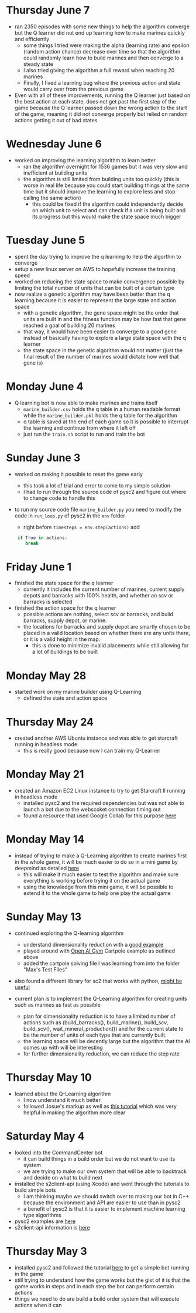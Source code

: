 # Thursday June 7
- ran 2350 episodes with some new things to help the algorithm converge but the Q learner did not end up learning how to make marines quickly and efficiently
    - some things I tried were making the alpha (learning rate) and epsilon (random action chance) decrease over time so that the algorithm could randomly learn how to build marines and then converge to a steady state
    - I also tried giving the algorithm a full reward when reaching 20 marines
    - Finally, I fixed a learning bug where the previous action and state would carry over from the previous game
- Even with all of these improvements, running the Q learner just based on the best action at each state, does not get past the first step of the game because the Q learner passed down the wrong action to the start of the game, meaning it did not converge properly but relied on random actions getting it out of bad states

# Wednesday June 6
- worked on improving the learning algorithm to learn better
    - ran the algorithm overnight for 1536 games but it was very slow and inefficient at building units
    - the algorithm is still limited from building units too quickly (this is worse in real life because you could start building things at the same time but it should improve the learning to explore less and stop calling the same action)
        - this could be fixed if the algorithm could independently decide on which unit to select and can check if a unit is being built and its progress but this would make the state space much bigger

# Tuesday June 5
- spent the day trying to improve the q learning to help the algorthm to converge
- setup a new linux server on AWS to hopefully increase the training speed
- worked on reducing the state space to make convergence possible by limiting the total number of units that can be built of a certain type
- now realize a genetic algorithm may have been better than the q learning because it is easier to represent the large state and action space
    - with a genetic algorithm, the gene space might be the order that units are built in and the fitness function may be how fast that gene reached a goal of building 20 marines
    - that way, it would have been easier to converge to a good gene instead of basically having to explore a large state space with the q learner
    - the state space in the genetic algorithm would not matter (just the final result of the number of marines would dictate how well that gene is)

# Monday June 4
- Q learning bot is now able to make marines and trains itself
    - `marine_builder.csv` holds the q table in a human readable format while the `marine_builder.pkl` holds the q table for the algorithm
    - q table is saved at the end of each game so it is possible to interrupt the learning and continue from where it left off
    - just run the `train.sh` script to run and train the bot

# Sunday June 3
- worked on making it possible to reset the game early
    - this took a lot of trial and error to come to my simple solution
    - I had to run through the source code of pysc2 and figure out where to change code to handle this

- to run my source code file `marine_builder.py` you need to modify the code in `run_loop.py` of pysc2 in the `env` folder
    - right before `timesteps = env.step(actions)` add 
    ```python
     if True in actions:
        break
    ```

# Friday June 1
- finished the state space for the q learner
    - currently it includes the current number of marines, current supply depots and barracks with 100% health, and whether an scv or barracks is selected
- finished the action space for the q learner
    - possible actions are nothing, select scv or barracks, and build barracks, supply depot, or marine.
    - the locations for barracks and supply depot are smartly chosen to be placed in a valid location based on whether there are any units there, or it is a valid height in the map.
        - this is done to minimize invalid placements while still allowing for a lot of buildings to be built

# Monday May 28
- started work on my marine builder using Q-Learning
    - defined the state and action space

# Thursday May 24
- created another AWS Ubuntu instance and was able to get starcraft running in headless mode
    - this is really good because now I can train my Q-Learner

# Monday May 21
- created an Amazon EC2 Linux instance to try to get Starcraft II running in headless mode
    - installed pysc2 and the required dependencies but was not able to launch a bot due to the webscoket connection timing out
    - found a resource that used Google Collab for this purpose [here](https://medium.com/@n0mad/how-i-trained-starcraft-2-ais-using-googles-free-gpus-44bc635b0418)

# Monday May 14
- instead of trying to make a Q-Learning algorithm to create marines first in the whole game, it will be much easier to do so in a mini game by deepmind as detailed [here](https://github.com/deepmind/pysc2/blob/master/docs/mini_games.md#buildmarines)
    - this will make it much easier to test the algorithm and make sure everything is working before trying it on the actual game
    - using the knowledge from this mini game, it will be possible to extend it to the whole game to help one play the actual game

# Sunday May 13
- continued exploring the Q-learning algorithm
    - understand dimensionality reduction with a [good example](https://dev.to/n1try/cartpole-with-q-learning---first-experiences-with-openai-gym)
    - played around with [Open AI Gym](http://gym.openai.com) Cartpole example as outlined above
    - added the cartpole solving file I was learning from into the folder "Max's Test Files"
- also found a different library for sc2 that works with python, [might be useful](https://github.com/Dentosal/python-sc2)

- current plan is to implement the Q-Learning algorithm for creating units such as marines as fast as possible
    - plan for dimensionality reduction is to have a limited number of actions such as (build_barracks(), build_marine(), build_scv, build_scv(), wait_mineral_production()) and for the current state to be the number of units of each type that are currently built.
    - the learning space will be decently large but the algorithm that the AI comes up with will be interesting
    - for further dimensionality reduction, we can reduce the step rate

# Thursday May 10
- learned about the Q-Learning algorithm
    - I now understand it much better
    - followed Josue's markup as well as [this tutorial](http://mnemstudio.org/path-finding-q-learning-tutorial.htm) which was very helpful in making the algorithm more clear

# Saturday May 4
 - looked into the CommandCenter bot
    - it can build things in a build order but we do not want to use its system
    - we are trying to make our own system that will be able to backtrack and decide on what to build next
- installed the s2client-api (using Xcode) and went through the tutorials to build simple bots
    - I am thinking maybe we should switch over to making our bot in C++ because the environment and API are easier to use than in pysc2
    - a benefit of pysc2 is that it is easier to implement machine learning type algorithms
- pysc2 examples are [here](https://github.com/skjb/pysc2-tutorial)
- s2client-api information is [here](https://github.com/Blizzard/s2client-api/blob/master/docs/building.md)

# Thursday May 3
 - installed pysc2 and followed the tutorial [here](https://chatbotslife.com/building-a-basic-pysc2-agent-b109cde1477c) to get a simple bot running in the game
 - still trying to understand how the game works but the gist of it is that the game works in steps and in each step the bot can perform certain actions
 - things we need to do are build a build order system that will execute actions when it can
